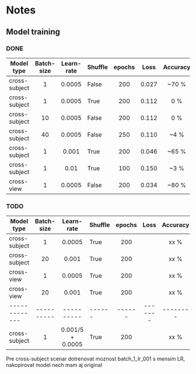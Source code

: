 # Notes

## Model training

### DONE

| Model type    | Batch-size | Learn-rate |Shuffle | epochs | Loss    | Accuracy | AP     | is_training |
| ------------- |:----------:|:----------:|:------ |:------:|:-------:|:--------:|:------:|:----------- |
| cross-subject | 1          | 0.0005     | False  | 200    |  0.027  |  ~70 %   | ~0     | True        |
| cross-subject | 1          | 0.0005     | True   | 200    |  0.112  |    0 %   | 0      | False       |
| cross-subject | 10         | 0.0005     | False  | 200    |  0.112  |    0 %   | 0      | False       |
| cross-subject | 40         | 0.0005     | False  | 250    |  0.110  |   ~4 %   | 0      | False       |
| cross-subject | 1          | 0.001      | True   | 200    |  0.046  |  ~65 %   | 0.025  | True        |
| cross-subject | 1          | 0.01       | True   | 100    |  0.150  |  ~3  %   | ~0     | False       |
| cross-view    | 1          | 0.0005     | False  | 200    |  0.034  |  ~80 %   | 0.015  | Not-always  |

### TODO

| Model type    | Batch-size | Learn-rate |Shuffle | epochs | Loss    | Accuracy | AP     | is_training |
| ------------- |:----------:|:----------:|:------ |:------:|:-------:|:--------:|:------:|:----------- |
| cross-subject | 1          | 0.0005     | True   | 200    |         |   xx %   | x      |             |
| cross-subject | 20         | 0.001      | True   | 200    |         |   xx %   | x      |             |
| cross-view    | 1          | 0.0005     | True   | 200    |         |   xx %   | x      |             |
| cross-view    | 20         | 0.001      | True   | 200    |         |   xx %   | x      |             |
| ------------- | ---------- | ---------- | ------ | ------ | ------- | -------- | ------ | ----------- |
| cross-subject | 1          | 0.001/5 + 0.0005      | True   | 200    |         |   xx %   | x      |

Pre cross-subject scenar dotrenovat moznost batch_1_lr_001 s mensim LR, nakopirovat model nech mam aj original
